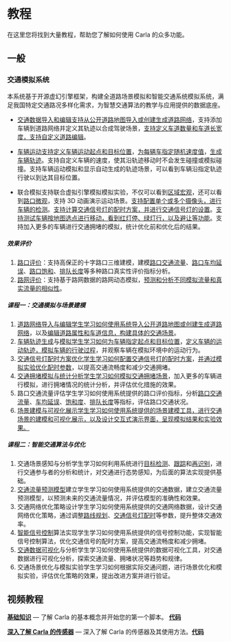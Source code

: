 # 教程

在这里您将找到大量教程，帮助您了解如何使用 Carla 的众多功能。


## 一般

### 交通模拟系统

本系统基于开源虚幻引擎框架，构建全道路场景模拟和智能交通系统模拟系统，满足我国特定交通路况多样化需求，为智慧交通算法的教学与应用提供的数据底座。

- [交通数据导入和编辑支持从公开道路地图导入或创建生成道路网络](course/scenario.md#generateMapByOpenMap)，支持添加车辆到道路网络并定义其轨迹以合成驾驶场景，[支持定义车道数量和车道长宽度，支持自定义道路编辑](course/scenario.md#sceneEditing)。
- [车辆运动支持定义车辆运动起点和目标位置](course/navigation.md#definePoint)，[为每辆车指定随机速度值](course/navigation.md#definePoint)，[生成车辆轨迹](course/navigation.md#generateTrajectory)。支持自定义车辆的速度，使其沿轨迹移动时不会发生碰撞或模拟碰撞。支持车辆运动模拟和显示自动生成的轨迹场景，可以看到车辆沿指定轨迹行驶以到达其目标位置。

- 联合模拟支持联合虚拟引擎模拟模拟实验，不仅可以看到[区域宏观](course/regional_macro.md)，还可以看到[路口微观](course/microscopic_Intersection_demo.md)，支持 3D 动画演示运动场景。[支持配置单个或多个摄像头，进行车辆的检测](course/multi-view_camera.md)。[支持计算交通信号灯的配时方案，并进行交通信号灯的设置](course/auto_signal_control.md)。[支持测试车辆按地图选点进行移动，看到红灯停、绿灯行，以及避让等功能](course/locate_moving.md)。支持加入更多的车辆进行交通拥堵的模拟，统计优化前和优化后的结果。

##### 效果评价

1. [路口评价](course/traffic_indicators.md)：支持高保正的十字路口三维建模，建模[路口交通流量](course/traffic_indicators.md#trafficFlow)、[路口车均延误](course/traffic_indicators.md#aveDelay)、[路口饱和](course/traffic_indicators.md#saturation)、[排队长度](course/traffic_indicators.md#queueLength)等多种路口真实性评价指标分析。
2. [路网评价](course/roadnet_evaluation.md)：支持基于路网数据的路网动态模拟，[预测和分析不同模拟流量和真实流量的相似性](course/roadnet_evaluation.md#predict_flow)。

##### 课程一：交通模拟与场景建模

1. [道路网络导入与编辑学生学习如何使用系统导入公开道路地图或创建生成道路网络](course/scenario.md#generateMapByOpenMap)，以及[编辑道路属性和车道信息，构建具体的交通场景](course/scenario.md#sceneEditing)。
2. [车辆轨迹生成](course/navigation.md#generateTrajectory)与[模拟学生学习如何为车辆指定起点和目标位置](course/navigation.md#definePoint)，[定义车辆的运动轨迹，模拟车辆的行驶过程](course/trajectory_tracking.md)，并观察车辆在模拟环境中的运动行为。
3. [交通信号灯配时方案优化学生学习如何配置交通信号灯的配时方案](course/signal_control.md)，[并通过模拟实验优化配时参数](course/auto_signal_control.md)，以提高交通流畅度和减少交通拥堵。
4. [交通拥堵模拟与统计分析学生学习如何模拟交通拥堵场景](course/congestion_sim.md)，加入更多的车辆进行模拟，进行拥堵情况的统计分析，并评估优化措施的效果。
5. 路口交通流量评估学生学习如何使用系统提供的路口评价指标，分析[路口交通流量](course/traffic_indicators.md#trafficFlow)、[车均延误](course/traffic_indicators.md#aveDelay)、[饱和度](course/traffic_indicators.md#saturation)、[排队长度](course/traffic_indicators.md#queueLength)等指标，评估路口交通状况。
6. [场景建模与可视化展示学生学习如何使用系统提供的场景建模工具，进行交通场景的建模和可视化展示，以及设计交互式演示界面，呈现模拟结果和实验效果。](adv_digital_twin.md)

##### 课程二：智能交通算法与优化

1. 交通场景感知与分析学生学习如何利用系统进行[目标检测](course/object_detection.md)、[跟踪](course/trajectory_tracking.md)和[再识别](course/recognize.md)，进行交通参与者的分析和统计，对交通进行态势感知，为后面的算法实现提供基础。
2. [交通流量预测模型](tuto_G_traffic_prediction.md)建立学生学习如何使用系统提供的交通数据，建立交通流量预测模型，以预测未来的交通流量情况，并评估模型的准确性和效果。
3. 交通网络优化策略设计学生学习如何使用系统提供的交通网络数据，设计交通网络优化策略，通过调整[路线规划](course/motion_planning.md)、[交通信号灯配时](course/signal_control.md)等参数，提升整体交通效率。
4. [智能信号控制](course/signal_control.md)算法实现学生学习如何使用系统提供的信号控制功能，实现智能信号控制算法，优化交通信号的配时方案，提高交通流畅度和减少拥堵。
5. [交通数据可视化](course/visualization.md)与分析学生学习如何使用系统提供的数据可视化工具，对交通数据进行可视化分析，探索交通流量、拥堵状况等趋势和规律。
6. 交通场景优化与模拟实验学生学习如何根据实际交通问题，进行场景优化和模拟实验，评估优化策略的效果，提出改进方案并进行验证。




## 视频教程

[__基础知识__](https://www.youtube.com/watch?v=pONr1R1dy88) — 了解 Carla 的基本概念并开始您的第一个脚本。 [__代码__](https://carla-releases.s3.eu-west-3.amazonaws.com/Docs/Fundamentals.ipynb)  

[__深入了解 Carla 的传感器__](https://www.youtube.com/watch?v=om8klsBj4rc) — 深入了解 Carla 的传感器及其使用方法。[__代码__](https://carla-releases.s3.eu-west-3.amazonaws.com/Docs/Sensors_code.zip)
